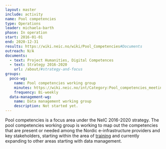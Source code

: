 ```yaml
---
layout: master
include: activity
name: Pool competencies
type: Operations
leader: michaela-barth
phase: In operation
start: 2016-01-01
end: 2020-12-31
results: https://wiki.neic.no/wiki/Pool_Competencies#Documents
outreach: N/A
documents:
  - text: Project Humanities, Digital Competences
  - text: Strategy 2016-2020
    url: /about/#strategy-and-focus
groups:
  poco-wg:
    name: Pool competencies working group
    minutes: https://wiki.neic.no/int/Category:Pool_competencies_meetings
    frequency: Bi-weekly
  data-management-wg:
    name: Data management working group
    description: Not started yet.
---
```


Pool competencies is a focus area under the NeIC 2016-2020 strategy. The pool
competencies working group is working to map out the competencies that are
present or needed among the Nordic e-infrastructure providers and key
stakeholders, starting within the area of [training](/training/) and currently
expanding to other areas starting with data management.
